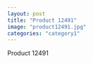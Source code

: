 ```yaml
---
layout: post
title: "Product 12491"
image: "product12491.jpg"
categories: "category1"
---
```

Product 12491
